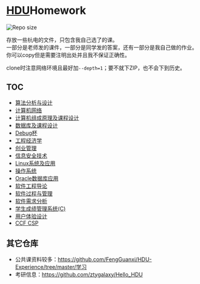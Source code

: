 # [HDU](http://sie.hdu.edu.cn/)Homework

![Repo size](https://img.shields.io/github/repo-size/imba-tjd/HDUHomeWork)

存放一些杭电的文件，只包含我自己选了的课。\
一部分是老师发的课件，一部分是同学发的答案，还有一部分是我自己做的作业。\
你可以copy但是需要注明出处并且我不保证正确性。

clone时注意网络环境且最好加`--depth=1`；要不就下ZIP，也不会下到历史。

## TOC

* [算法分析与设计](./AnalysisAndDesignOfAlgorithms)
* [计算机网络](./ComputerNetworking)
* [计算机组成原理及课程设计](./ComputerOrganization)
* [数据库及课程设计](./Databases)
* [Debug杯](./DebugCup)
* [工程经济学](./EngineeringEconomics)
* [创业管理](./EntrepreneurManagement)
* [信息安全技术](./InformationSecurityTechnology)
* [Linux系统及应用](./LinuxSystemAndItsApplication)
* [操作系统](./OperatingSystem)
* [Oracle数据库应用](./Oracle)
* [软件工程导论](./SoftwareEngineeringIntroduction)
* [软件过程与管理](./SoftwareProcessAndManagement)
* [软件需求分析](./SoftwareRequirementsAnalysis)
* [学生成绩管理系统(C)](../../../C-Code-Repository/blob/master/StudentsScoreManagementSystem(SSMS).c)
* [用户体验设计](./UserExperienceDesign)
* [CCF CSP](./CCF_CSP)

## 其它仓库

* 公共课资料较多：<https://github.com/FengGuanxi/HDU-Experience/tree/master/学习>
* 考研信息：<https://github.com/ztygalaxy/Hello_HDU>

